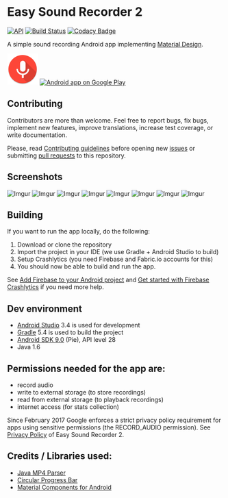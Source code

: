 # Easy Sound Recorder 2
[![API](https://img.shields.io/badge/API-16%2B-brightgreen.svg?style=flat)](https://android-arsenal.com/api?level=16) [![Build Status](https://travis-ci.com/naXa777/SoundRecorder.svg?branch=master&style=flat)](https://travis-ci.com/naXa777/SoundRecorder) [![Codacy Badge](https://api.codacy.com/project/badge/Grade/1b4c1e2546784537b6bef070769c34bb)](https://www.codacy.com/app/naXa777/SoundRecorder?utm_source=github.com&amp;utm_medium=referral&amp;utm_content=naXa777/SoundRecorder&amp;utm_campaign=Badge_Grade)

A simple sound recording Android app implementing <a href="https://material.io/">Material Design</a>.

![Icon](/app/src/main/res/mipmap-hdpi/ic_launcher.png) [![Android app on Google Play](https://d.android.com/images/brand/en_app_rgb_wo_60.png)](https://play.google.com/store/apps/details?id=by.naxa.soundrecorder)

## Contributing

Contributors are more than welcome. Feel free to report bugs, fix bugs, implement new features, improve translations, increase test coverage, or write documentation.

Please, read [Contributing guidelines](/CONTRIBUTING.md) before opening new [issues](https://github.com/naXa777/SoundRecorder/issues) or submitting [pull requests](https://github.com/naXa777/SoundRecorder/pulls) to this repository.

## Screenshots

![Imgur](https://i.imgur.com/wxCXesJl.png) ![Imgur](https://i.imgur.com/86sehcjl.png)
![Imgur](https://i.imgur.com/p9Pn9Qgl.png) ![Imgur](https://i.imgur.com/LthDOjHl.png)
![Imgur](https://i.imgur.com/KCODDi8l.png) ![Imgur](https://i.imgur.com/rxeQUDIl.png)
![Imgur](https://i.imgur.com/U6w7dnXl.png) ![Imgur](https://i.imgur.com/ZGRnroNl.png)

## Building

If you want to run the app locally, do the following:

1. Download or clone the repository
2. Import the project in your IDE (we use Gradle + Android Studio to build)
3. Setup Crashlytics (you need Firebase and Fabric.io accounts for this)
4. You should now be able to build and run the app.

See [Add Firebase to your Android project](https://firebase.google.com/docs/android/setup) and [Get started with Firebase Crashlytics](https://firebase.google.com/docs/crashlytics/get-started?platform=android) if you need more help.

## Dev environment

- [Android Studio](https://d.android.com/studio/preview/) 3.4 is used for development
- [Gradle](https://gradle.org/install/) 5.4 is used to build the project
- [Android SDK 9.0](https://d.android.com/studio/releases/platforms#9.0) (Pie), API level 28
- Java 1.6

## Permissions needed for the app are:

- record audio
- write to external storage (to store recordings)
- read from external storage (to playback recordings)
- internet access (for stats collection)

Since February 2017 Google enforces a strict privacy policy requirement for apps using sensitive permissions (the RECORD_AUDIO permission). See [Privacy Policy](https://soundrecorder.bitbucket.io/privacy_policy.html) of Easy Sound Recorder 2.

## Credits / Libraries used:

- [Java MP4 Parser](https://github.com/sannies/mp4parser)
- [Circular Progress Bar](https://github.com/yuriy-budiyev/circular-progress-bar)
- [Material Components for Android](https://github.com/material-components/material-components-android)
